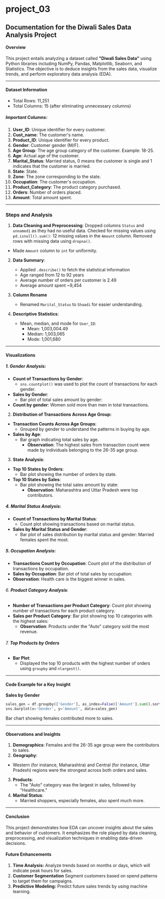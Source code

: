 # project_03
**Documentation for the Diwali Sales Data Analysis Project**
--------------------------------------------------------

#### Overview
This project entails analyzing a dataset called **"Diwali Sales Data"** using Python libraries including NumPy, Pandas, Matplotlib, Seaborn, and Statistics. The objective is to deduce insights from the sales data, visualize trends, and perform exploratory data analysis (EDA).

--------------------------------------------------------

#### Dataset Information
- Total Rows: 11,251  
- Total Columns: 15 (after eliminating unnecessary columns)

##### Important Columns:
1. **User_ID**: Unique identifier for every customer.
2. **Cust_name**: The customer's name.
3. **Product_ID**: Unique identifier for every product.
4. **Gender**: Customer gender (M/F).
5. **Age Group**: The age group category of the customer. Example: 18-25.
6. **Age**: Actual age of the customer.
7. **Marital_Status**: Married status, 0 means the customer is single and 1 indicates that the customer is married.
8. **State**: State.
9. **Zone**: The zone corresponding to the state.
10. **Occupation**: The customer's occupation.
11. **Product_Category**: The product category purchased.
12. **Orders**: Number of orders placed.
13. **Amount**: Total amount spent.

---
### Steps and Analysis

1. **Data Cleaning and Preprocessing**:
   Dropped columns `Status` and `unnamed1` as they had no useful data.
   Checked for missing values using `pd.isnull().sum()`:
     12 missing values in the `Amount` column.
   Removed rows with missing data using `dropna()`.
- Made `Amount` column to `int` for uniformity.

2. **Data Summary**:
    - Applied `.describe()` to fetch the statistical information
    - Age ranged from 12 to 92 years
    - Average number of orders per customer is 2.49
    - Average amount spent ~9,454

3. **Column Rename**
    - Renamed `Marital_Status` to `Shaadi` for easier understanding.

4. **Descriptive Statistics**:
   - Mean, median, and mode for `User_ID`:
     - Mean: 1,003,004.49
     - Median: 1,003,065
     - Mode: 1,001,680

---

#### **Visualizations**

##### 1. **Gender Analysis**:
- **Count of Transactions by Gender**:
  - `sns.countplot()` was used to plot the count of transactions for each gender.
- **Sales by Gender**:
  - Bar plot of total sales amount by gender:
- **Count by gender**: Women sold more than men in total transactions.

2. **Distribution of Transactions Across Age Group:**
- **Transaction Counts Across Age Groups**:
  - Grouped by gender to understand the patterns in buying by age.
- **Sales by Age**:
  - Bar graph indicating total sales by age.
    - **Observation**: The highest sales from transaction count were made by individuals belonging to the 26-35 age group.

3. **State Analysis**:
- **Top 10 States by Orders**:
  - Bar plot showing the number of orders by state.
- **Top 10 States by Sales**:
  - Bar plot showing the total sales amount by state:
    - **Observation**: Maharashtra and Uttar Pradesh were top contributors.

##### 4. **Marital Status Analysis**:
- **Count of Transactions by Marital Status**:
  - Count plot showing transactions based on marital status.
- **Sales by Marital Status and Gender**:
  - Bar plot of sales distribution by marital status and gender:
    Married females spent the most.

##### 5. **Occupation Analysis**:
- **Transactions Count by Occupation**:
  Count plot of the distribution of transactions by occupation.
- **Sales by Occupation**:
  Bar plot of total sales by occupation:
- **Observation**: Health care is the biggest winner in sales.

###### 6. **Product Category Analysis**:
- **Number of Transactions per Product Category**:
  Count plot showing number of transactions for each product category.
- **Sales per Product Category**:
  Bar plot showing top 10 categories with the highest sales:
    - **Observation**: Products under the "Auto" category sold the most revenue.

###### 7. **Top Products by Orders**
- **Bar Plot**:
  - Displayed the top 10 products with the highest number of orders using `groupby` and `nlargest()`.

***

#### **Code Example for a Key Insight**
**Sales by Gender**
```python
sales_gen = df.groupby(['Gender'], as_index=False)['Amount'].sum().sort_values(by='Amount', ascending=False)
sns.barplot(x='Gender', y='Amount', data=sales_gen)
```
 Bar chart showing females contributed more to sales.

***

#### **Observations and Insights**
1. **Demographics**:
  Females and the 26-35 age group were the contributors to sales.
2. **Geography**:
- Western (for instance, Maharashtra) and Central (for instance, Uttar Pradesh) regions were the strongest across both orders and sales.
3. **Products**:
    - The "Auto" category was the largest in sales, followed by "Healthcare."
4. **Marital Status**:
    - Married shoppers, especially females, also spent much more.

-----

#### **Conclusion**
This project demonstrates how EDA can uncover insights about the sales and behavior of customers. It emphasizes the role played by data cleaning, preprocessing, and visualization techniques in enabling data-driven decisions.

#### Future Enhancements
1. **Time Analysis:**
   Analyze trends based on months or days, which will indicate peak hours for sales.
2. **Customer Segmentation**
   Segment customers based on spend patterns to target them for campaigns.
3. **Predictive Modeling:**
Predict future sales trends by using machine learning.

